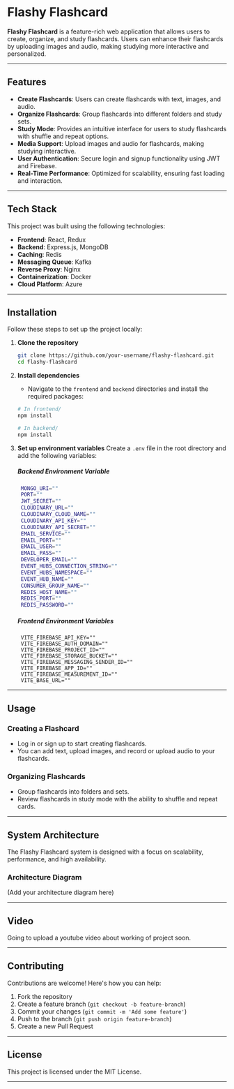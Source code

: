 # Flashy Flashcard

**Flashy Flashcard** is a feature-rich web application that allows users to create, organize, and study flashcards. Users can enhance their flashcards by uploading images and audio, making studying more interactive and personalized.

---

## Features

- **Create Flashcards**: Users can create flashcards with text, images, and audio.
- **Organize Flashcards**: Group flashcards into different folders and study sets.
- **Study Mode**: Provides an intuitive interface for users to study flashcards with shuffle and repeat options.
- **Media Support**: Upload images and audio for flashcards, making studying interactive.
- **User Authentication**: Secure login and signup functionality using JWT and Firebase.
- **Real-Time Performance**: Optimized for scalability, ensuring fast loading and interaction.
  
---

## Tech Stack

This project was built using the following technologies:

- **Frontend**: React, Redux
- **Backend**: Express.js, MongoDB
- **Caching**: Redis
- **Messaging Queue**: Kafka
- **Reverse Proxy**: Nginx
- **Containerization**: Docker
- **Cloud Platform**: Azure

---

## Installation

Follow these steps to set up the project locally:

1. **Clone the repository**
   ```bash
   git clone https://github.com/your-username/flashy-flashcard.git
   cd flashy-flashcard
   ```

2. **Install dependencies**
   - Navigate to the `frontend` and `backend` directories and install the required packages:
   
   ```bash
   # In frontend/
   npm install
   
   # In backend/
   npm install
   ```

3. **Set up environment variables**
   Create a `.env` file in the root directory and add the following variables:

    ##### Backend Environment Variable
   ```bash
    MONGO_URI=""
    PORT=""
    JWT_SECRET=""
    CLOUDINARY_URL=""
    CLOUDINARY_CLOUD_NAME=""
    CLOUDINARY_API_KEY=""
    CLOUDINARY_API_SECRET=""
    EMAIL_SERVICE=""
    EMAIL_PORT=""
    EMAIL_USER=""
    EMAIL_PASS=""
    DEVELOPER_EMAIL=""
    EVENT_HUBS_CONNECTION_STRING=""
    EVENT_HUBS_NAMESPACE=""
    EVENT_HUB_NAME=""
    CONSUMER_GROUP_NAME=""
    REDIS_HOST_NAME=""
    REDIS_PORT=""
    REDIS_PASSWORD=""
   ```

   ##### Frontend Environment Variables
   ```
    VITE_FIREBASE_API_KEY=""
    VITE_FIREBASE_AUTH_DOMAIN=""
    VITE_FIREBASE_PROJECT_ID=""
    VITE_FIREBASE_STORAGE_BUCKET=""
    VITE_FIREBASE_MESSAGING_SENDER_ID=""
    VITE_FIREBASE_APP_ID=""
    VITE_FIREBASE_MEASUREMENT_ID=""
    VITE_BASE_URL=""
   ```
---

## Usage

### Creating a Flashcard
- Log in or sign up to start creating flashcards.
- You can add text, upload images, and record or upload audio to your flashcards.

### Organizing Flashcards
- Group flashcards into folders and sets.
- Review flashcards in study mode with the ability to shuffle and repeat cards.

---

## System Architecture

The Flashy Flashcard system is designed with a focus on scalability, performance, and high availability.


### Architecture Diagram
(Add your architecture diagram here)

---

## Video
   
Going to upload a youtube video about working of project soon.

---

## Contributing

Contributions are welcome! Here's how you can help:

1. Fork the repository
2. Create a feature branch (`git checkout -b feature-branch`)
3. Commit your changes (`git commit -m 'Add some feature'`)
4. Push to the branch (`git push origin feature-branch`)
5. Create a new Pull Request

---

## License

This project is licensed under the MIT License.

---
